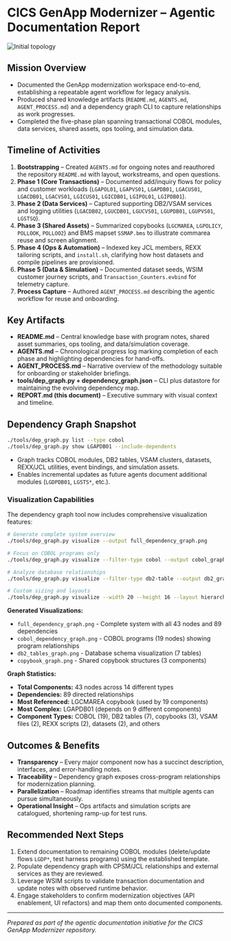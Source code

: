# CICS GenApp Modernizer – Agentic Documentation Report

![Initial topology](base/images/initial_topology.jpg)

## Mission Overview
- Documented the GenApp modernization workspace end-to-end, establishing a repeatable agent workflow for legacy analysis.
- Produced shared knowledge artifacts (`README.md`, `AGENTS.md`, `AGENT_PROCESS.md`) and a dependency graph CLI to capture relationships as work progresses.
- Completed the five-phase plan spanning transactional COBOL modules, data services, shared assets, ops tooling, and simulation data.

## Timeline of Activities
1. **Bootstrapping** – Created `AGENTS.md` for ongoing notes and reauthored the repository `README.md` with layout, workstreams, and open questions.
2. **Phase 1 (Core Transactions)** – Documented add/inquiry flows for policy and customer workloads (`LGAPOL01`, `LGAPVS01`, `LGAPDB01`, `LGACUS01`, `LGACDB01`, `LGACVS01`, `LGICUS01`, `LGICDB01`, `LGIPOL01`, `LGIPDB01`).
3. **Phase 2 (Data Services)** – Captured supporting DB2/VSAM services and logging utilities (`LGACDB02`, `LGUCDB01`, `LGUCVS01`, `LGUPDB01`, `LGUPVS01`, `LGSTSQ`).
4. **Phase 3 (Shared Assets)** – Summarized copybooks (`LGCMAREA`, `LGPOLICY`, `POLLOOK`, `POLLOO2`) and BMS mapset `SSMAP.bms` to illustrate commarea reuse and screen alignment.
5. **Phase 4 (Ops & Automation)** – Indexed key JCL members, REXX tailoring scripts, and `install.sh`, clarifying how host datasets and compile pipelines are provisioned.
6. **Phase 5 (Data & Simulation)** – Documented dataset seeds, WSIM customer journey scripts, and `Transaction_Counters.evbind` for telemetry capture.
7. **Process Capture** – Authored `AGENT_PROCESS.md` describing the agentic workflow for reuse and onboarding.

## Key Artifacts
- **README.md** – Central knowledge base with program notes, shared asset summaries, ops tooling, and data/simulation coverage.
- **AGENTS.md** – Chronological progress log marking completion of each phase and highlighting dependencies for hand-offs.
- **AGENT_PROCESS.md** – Narrative overview of the methodology suitable for onboarding or stakeholder briefings.
- **tools/dep_graph.py + dependency_graph.json** – CLI plus datastore for maintaining the evolving dependency map.
- **REPORT.md (this document)** – Executive summary with visual context and timeline.

## Dependency Graph Snapshot
```bash
./tools/dep_graph.py list --type cobol
./tools/dep_graph.py show LGAPDB01 --include-dependents
```
- Graph tracks COBOL modules, DB2 tables, VSAM clusters, datasets, REXX/JCL utilities, event bindings, and simulation assets.
- Enables incremental updates as future agents document additional modules (`LGDPDB01`, `LGSTS*`, etc.).

### Visualization Capabilities
The dependency graph tool now includes comprehensive visualization features:

```bash
# Generate complete system overview
./tools/dep_graph.py visualize --output full_dependency_graph.png

# Focus on COBOL programs only
./tools/dep_graph.py visualize --filter-type cobol --output cobol_graph.png --show-labels

# Analyze database relationships
./tools/dep_graph.py visualize --filter-type db2-table --output db2_graph.png

# Custom sizing and layouts
./tools/dep_graph.py visualize --width 20 --height 16 --layout hierarchical
```

**Generated Visualizations:**
- `full_dependency_graph.png` - Complete system with all 43 nodes and 89 dependencies
- `cobol_dependency_graph.png` - COBOL programs (19 nodes) showing program relationships  
- `db2_tables_graph.png` - Database schema visualization (7 tables)
- `copybook_graph.png` - Shared copybook structures (3 components)

**Graph Statistics:**
- **Total Components:** 43 nodes across 14 different types
- **Dependencies:** 89 directed relationships 
- **Most Referenced:** LGCMAREA copybook (used by 19 components)
- **Most Complex:** LGAPDB01 (depends on 9 different components)
- **Component Types:** COBOL (19), DB2 tables (7), copybooks (3), VSAM files (2), REXX scripts (2), datasets (2), and others

## Outcomes & Benefits
- **Transparency** – Every major component now has a succinct description, interfaces, and error-handling notes.
- **Traceability** – Dependency graph exposes cross-program relationships for modernization planning.
- **Parallelization** – Roadmap identifies streams that multiple agents can pursue simultaneously.
- **Operational Insight** – Ops artifacts and simulation scripts are catalogued, shortening ramp-up for test runs.

## Recommended Next Steps
1. Extend documentation to remaining COBOL modules (delete/update flows `LGDP*`, test harness programs) using the established template.
2. Populate dependency graph with CPSM/JCL relationships and external services as they are reviewed.
3. Leverage WSIM scripts to validate transaction documentation and update notes with observed runtime behavior.
4. Engage stakeholders to confirm modernization objectives (API enablement, UI refactors) and map them onto documented components.

---
*Prepared as part of the agentic documentation initiative for the CICS GenApp Modernizer repository.*
